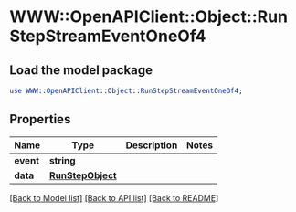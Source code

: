 # WWW::OpenAPIClient::Object::RunStepStreamEventOneOf4

## Load the model package
```perl
use WWW::OpenAPIClient::Object::RunStepStreamEventOneOf4;
```

## Properties
Name | Type | Description | Notes
------------ | ------------- | ------------- | -------------
**event** | **string** |  | 
**data** | [**RunStepObject**](RunStepObject.md) |  | 

[[Back to Model list]](../README.md#documentation-for-models) [[Back to API list]](../README.md#documentation-for-api-endpoints) [[Back to README]](../README.md)


